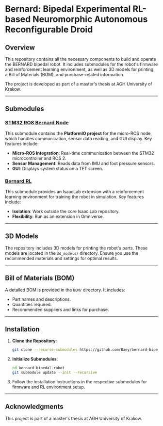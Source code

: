 # Bernard: Bipedal Experimental RL-based Neuromorphic Autonomous Reconfigurable Droid

## Overview

This repository contains all the necessary components to build and operate the BERNARD bipedal robot. It includes submodules for the robot's firmware and reinforcement learning environment, as well as 3D models for printing, a Bill of Materials (BOM), and purchase-related information.

The project is developed as part of a master's thesis at AGH University of Krakow.

---

## Submodules

### [STM32 ROS Bernard Node](https://github.com/Baey/bernard-stm32-ros-node)

This submodule contains the **PlatformIO project** for the micro-ROS node, which handles communication, sensor data reading, and GUI display. Key features include:
- **Micro-ROS Integration**: Real-time communication between the STM32 microcontroller and ROS 2.
- **Sensor Management**: Reads data from IMU and foot pressure sensors.
- **GUI**: Displays system status on a TFT screen.

### [Bernard RL](https://github.com/Baey/BERNARD-RL)

This submodule provides an IsaacLab extension with a reinforcement learning environment for training the robot in simulation. Key features include:
- **Isolation**: Work outside the core Isaac Lab repository.
- **Flexibility**: Run as an extension in Omniverse.

---

## 3D Models

The repository includes 3D models for printing the robot's parts. These models are located in the `3d_models/` directory. Ensure you use the recommended materials and settings for optimal results.

---

## Bill of Materials (BOM)

A detailed BOM is provided in the `BOM/` directory. It includes:
- Part names and descriptions.
- Quantities required.
- Recommended suppliers and links for purchase.

---

## Installation

1. **Clone the Repository**:
   ```bash
   git clone --recurse-submodules https://github.com/Baey/bernard-bipedal-robot.git
   ```

2. **Initialize Submodules**:
   ```bash
   cd bernard-bipedal-robot
   git submodule update --init --recursive
   ```

3. Follow the installation instructions in the respective submodules for firmware and RL environment setup.

---

## Acknowledgments

This project is part of a master's thesis at AGH University of Krakow.